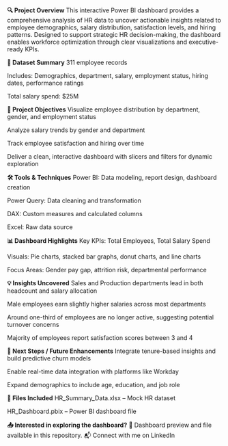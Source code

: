 **🔍 Project Overview**
This interactive Power BI dashboard provides a comprehensive analysis of HR data to uncover actionable insights related to employee demographics, salary distribution, satisfaction levels, and hiring patterns. Designed to support strategic HR decision-making, the dashboard enables workforce optimization through clear visualizations and executive-ready KPIs.

**📁 Dataset Summary**
311 employee records

Includes: Demographics, department, salary, employment status, hiring dates, performance ratings

Total salary spend: $25M

**🎯 Project Objectives**
Visualize employee distribution by department, gender, and employment status

Analyze salary trends by gender and department

Track employee satisfaction and hiring over time

Deliver a clean, interactive dashboard with slicers and filters for dynamic exploration

**🛠️ Tools & Techniques**
Power BI: Data modeling, report design, dashboard creation

Power Query: Data cleaning and transformation

DAX: Custom measures and calculated columns

Excel: Raw data source

**📊 Dashboard Highlights**
Key KPIs: Total Employees, Total Salary Spend

Visuals: Pie charts, stacked bar graphs, donut charts, and line charts

Focus Areas: Gender pay gap, attrition risk, departmental performance

**💡 Insights Uncovered**
Sales and Production departments lead in both headcount and salary allocation

Male employees earn slightly higher salaries across most departments

Around one-third of employees are no longer active, suggesting potential turnover concerns

Majority of employees report satisfaction scores between 3 and 4

**🚀 Next Steps / Future Enhancements**
Integrate tenure-based insights and build predictive churn models

Enable real-time data integration with platforms like Workday

Expand demographics to include age, education, and job role

**📌 Files Included**
HR_Summary_Data.xlsx – Mock HR dataset

HR_Dashboard.pbix – Power BI dashboard file

**📥 Interested in exploring the dashboard?**
📸 Dashboard preview and file available in this repository.
📬 Connect with me on LinkedIn

